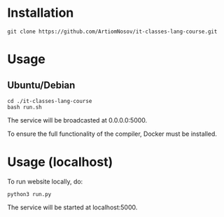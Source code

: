 # Installation

`git clone https://github.com/ArtiomNosov/it-classes-lang-course.git`

# Usage

## Ubuntu/Debian

```
cd ./it-classes-lang-course
bash run.sh
```

The service will be broadcasted at 0.0.0.0:5000.

To ensure the full functionality of the compiler, Docker must be installed. 

# Usage (localhost)

To run website locally, do:

`python3 run.py`

The service will be started at localhost:5000.
